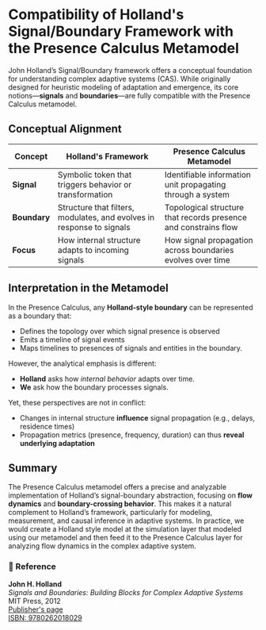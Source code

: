 # Compatibility of Holland's Signal/Boundary Framework with the Presence Calculus Metamodel

John Holland’s Signal/Boundary framework offers a conceptual foundation for understanding complex adaptive systems (CAS). While originally designed for heuristic modeling of adaptation and emergence, its core notions—**signals** and **boundaries**—are fully compatible with the Presence Calculus metamodel.

## Conceptual Alignment

| Concept       | Holland's Framework                                          | Presence Calculus Metamodel                                           |
|---------------|---------------------------------------------------------------|------------------------------------------------------------------------|
| **Signal**    | Symbolic token that triggers behavior or transformation      | Identifiable information unit propagating through a system             |
| **Boundary**  | Structure that filters, modulates, and evolves in response to signals | Topological structure that records presence and constrains flow      |
| **Focus**     | How internal structure adapts to incoming signals            | How signal propagation across boundaries evolves over time             |

## Interpretation in the Metamodel

In the Presence Calculus, any **Holland-style boundary** can be represented as a boundary that:
- Defines the topology over which signal presence is observed
- Emits a timeline of signal events
- Maps timelines to presences of signals and entities in the boundary.

However, the analytical emphasis is different:
- **Holland** asks how *internal behavior* adapts over time.
- **We** ask how the boundary processes signals.

Yet, these perspectives are not in conflict:
- Changes in internal structure **influence** signal propagation (e.g., delays, residence times)
- Propagation metrics (presence, frequency, duration) can thus **reveal underlying adaptation**

## Summary

The Presence Calculus metamodel offers a precise and analyzable implementation of Holland’s signal-boundary abstraction, focusing on **flow dynamics** and **boundary-crossing behavior**. 
This makes it a natural complement to Holland’s framework, particularly for modeling, measurement, and causal inference in adaptive systems.
In practice, we would create a Holland style model at the simulation layer that
modeled using our metamodel and then feed it to the Presence Calculus layer 
for analyzing flow dynamics in the complex adaptive system.

### 📘 Reference

**John H. Holland**  
*Signals and Boundaries: Building Blocks for Complex Adaptive Systems*  
MIT Press, 2012  
[Publisher's page](https://mitpress.mit.edu/9780262018029/signals-and-boundaries/)  
[ISBN: 9780262018029](https://isbnsearch.org/isbn/9780262018029)
